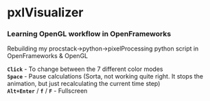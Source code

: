 # pxlVisualizer
### Learning OpenGL workflow in OpenFrameworks

Rebuilding my procstack->python->pixelProcessing python script in OpenFrameworks & OpenGL

**`Click`** - To change between the 7 different color modes
<br>**`Space`** - Pause calculations (Sorta, not working quite right. It stops the animation, but just recalculating the current time step)
<br>**`Alt+Enter`** / **`f`** / **`F`** - Fullscreen
